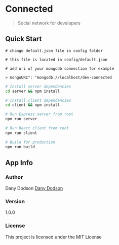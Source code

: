 # Connected

> Social network for developers

## Quick Start

```
# change default.json file in config folder

# this file is located in config/default.json

# add uri of your mongodb connection for example

> mongoURI": "mongodb://localhost/dev-connected

```

```bash
# Install server dependencies
cd server && npm install

# Install client dependencies
cd client && npm install

# Run Express server from root
npm run server

# Run React client from root
npm run client

# Build for production
npm run build
```

## App Info

### Author

Dany Dodson
[Dany Dodson](http://www.google.com)

### Version

1.0.0

### License

This project is licensed under the MIT License
